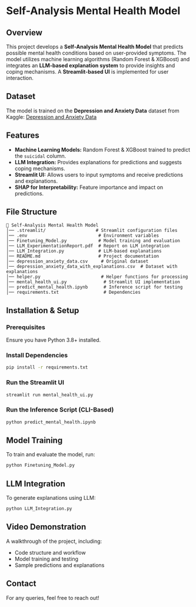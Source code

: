 # Self-Analysis Mental Health Model

## Overview
This project develops a **Self-Analysis Mental Health Model** that predicts possible mental health conditions based on user-provided symptoms. The model utilizes machine learning algorithms (Random Forest & XGBoost) and integrates an **LLM-based explanation system** to provide insights and coping mechanisms. A **Streamlit-based UI** is implemented for user interaction.

## Dataset
The model is trained on the **Depression and Anxiety Data** dataset from Kaggle:
[Depression and Anxiety Data](https://www.kaggle.com/datasets/shahzadahmad0402/depression-and-anxiety-data/data)

## Features
- **Machine Learning Models:** Random Forest & XGBoost trained to predict the `suicidal` column.
- **LLM Integration:** Provides explanations for predictions and suggests coping mechanisms.
- **Streamlit UI:** Allows users to input symptoms and receive predictions and explanations.
- **SHAP for Interpretability:** Feature importance and impact on predictions.

## File Structure
```
📂 Self-Analysis Mental Health Model
│── .streamlit/                   # Streamlit configuration files
│── .env                           # Environment variables
│── Finetuning_Model.py            # Model training and evaluation
│── LLM_ExperimentationReport.pdf  # Report on LLM integration
│── LLM_Integration.py             # LLM-based explanations
│── README.md                      # Project documentation
│── depression_anxiety_data.csv     # Original dataset
│── depression_anxiety_data_with_explanations.csv  # Dataset with explanations
│── helper.py                       # Helper functions for processing
│── mental_health_ui.py              # Streamlit UI implementation
│── predict_mental_health.ipynb      # Inference script for testing
│── requirements.txt                 # Dependencies
```

## Installation & Setup
### Prerequisites
Ensure you have Python 3.8+ installed. 

### Install Dependencies
```bash
pip install -r requirements.txt
```

### Run the Streamlit UI
```bash
streamlit run mental_health_ui.py
```

### Run the Inference Script (CLI-Based)
```bash
python predict_mental_health.ipynb
```

## Model Training
To train and evaluate the model, run:
```bash
python Finetuning_Model.py
```

## LLM Integration
To generate explanations using LLM:
```bash
python LLM_Integration.py
```


## Video Demonstration
A walkthrough of the project, including:
- Code structure and workflow
- Model training and testing
- Sample predictions and explanations


## Contact
For any queries, feel free to reach out!

